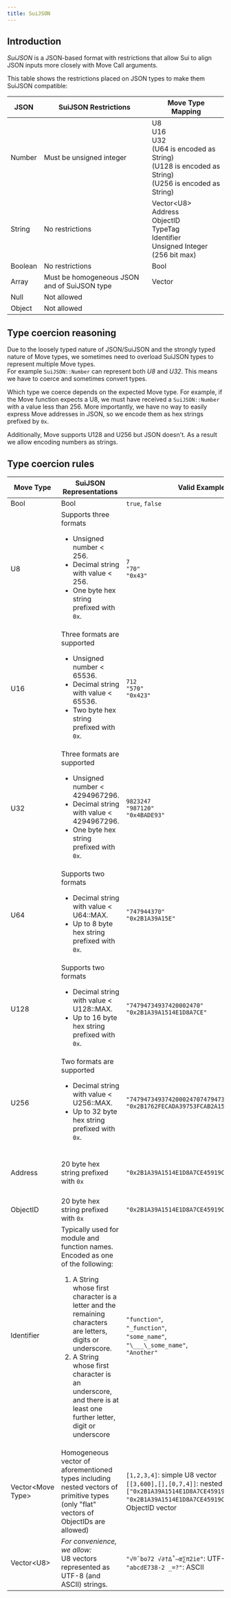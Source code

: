 ```yaml
---
title: SuiJSON
---
```


## Introduction

*SuiJSON* is a JSON-based format with restrictions that allow Sui to align JSON inputs more closely with Move Call arguments.

This table shows the restrictions placed on JSON types to make them SuiJSON compatible:

| JSON    | SuiJSON Restrictions                         | Move Type Mapping                                                                               |
|---------|----------------------------------------------|-------------------------------------------------------------------------------------------------|
| Number  | Must be unsigned integer                     | U8<br>U16<br>U32<br>(U64 is encoded as String)<br>(U128 is encoded as String)<br>(U256 is encoded as String)                                                        |
| String  | No restrictions                              | Vector&lt;U8><br>Address<br>ObjectID<br>TypeTag<br>Identifier<br>Unsigned Integer (256 bit max) |
| Boolean | No restrictions                              | Bool                                                                                            |
| Array   | Must be homogeneous JSON and of SuiJSON type | Vector                                                                                          |
| Null    | Not allowed                                  |
| Object  | Not allowed                                  |

## Type coercion reasoning

Due to the loosely typed nature of JSON/SuiJSON and the strongly typed nature of Move types, we sometimes need to overload SuiJSON types to represent multiple Move types. \
For example `SuiJSON::Number` can represent both *U8* and *U32*. This means we have to coerce and sometimes convert types.

Which type we coerce depends on the expected Move type. For example, if the Move function expects a U8, we must have received a `SuiJSON::Number` with a value less than 256. More importantly, we have no way to easily express Move addresses in JSON, so we encode them as hex strings prefixed by `0x`.

Additionally, Move supports U128 and U256 but JSON doesn't. As a result we allow encoding numbers as strings.

## Type coercion rules

| Move Type            | SuiJSON Representations                                                                                                                                                                                                                                                                                                           | Valid Examples                                                                           | Invalid Examples                                                                                                                                                                                                                                      |
|----------------------|-----------------------------------------------------------------------------------------------------------------------------------------------------------------------------------------------------------------------------------------------------------------------------------------------------------------------------------|------------------------------------------------------------------------------------------|-------------------------------------------------------------------------------------------------------------------------------------------------------------------------------------------------------------------------------------------------------|
| Bool                 | Bool                                                                                                                                                                                                                                                                                                                              | `true`, `false`                                                                          |
| U8                   | Supports three formats<ul><li>Unsigned number &lt; 256. </li><li>Decimal string with value &lt; 256.</li><li>One byte hex string prefixed with `0x`.</li></ul>                                                                                                                                                               | `7`<br>`"70"`<br>`"0x43"`                                                                | `-5`: negative not allowed<br>`3.9`: float not allowed<br>`NaN`: not allowed<br>`300`: U8 must be less than 256<br>`" 9"`: Spaces not allowed in string<br>`"9A"`: Hex num must be prefixed with `0x`<br>`"0x09CD"`: Too large for U8                 |
| U16                   | Three formats are supported<ul><li>Unsigned number &lt; 65536. </li><li>Decimal string with value &lt; 65536.</li><li>Two byte hex string prefixed with `0x`.</li></ul>                                                                                                                                                               | `712`<br>`"570"`<br>`"0x423"`                                                                | `-5`: negative not allowed<br>`3.9`: float not allowed<br>`NaN`: not allowed<br>`98342300`: U16 must be less than 65536<br>`" 19"`: Spaces not allowed in string<br>`"9EA"`: Hex num must be prefixed with `0x`<br>`"0x049C1D"`: Too large for U16                 
| U32                   | Three formats are supported<ul><li>Unsigned number &lt; 4294967296. </li><li>Decimal string with value &lt; 4294967296.</li><li>One byte hex string prefixed with `0x`.</li></ul>                                                                                                                                                               | `9823247`<br>`"987120"`<br>`"0x4BADE93"`                                                                | `-5`: negative not allowed<br>`3.9`: float not allowed<br>`NaN`: not allowed<br>`123456789123456`: U32 must be less than 4294967296<br>`" 9"`: Spaces not allowed in string<br>`"9A"`: Hex num must be prefixed with `0x`<br>`"0x3FF1FF9FFDEFF"`: Too large for U32                 
| U64                  | Supports two formats<ul><li>Decimal string with value &lt; U64::MAX.</li><li>Up to 8 byte hex string prefixed with `0x`.</li></ul>                                                                                                                                 | `"747944370"`<br>`"0x2B1A39A15E"`                                                               | `123434`: Although this is a valid U64 number, it must be encoded as a string                                                                                                                                                                                                                            |
| U128                 | Supports two formats<ul><li>Decimal string with value &lt; U128::MAX.</li><li>Up to 16 byte hex string prefixed with `0x`.</li></ul>                                                                                                                                                                                         | `"74794734937420002470"`<br>`"0x2B1A39A1514E1D8A7CE"`                                    | `34`: Although this is a valid U128 number, it must be encoded as a string                                                                                                                                                                            |
| U256                 | Two formats are supported<ul><li>Decimal string with value &lt; U256::MAX.</li><li>Up to 32 byte hex string prefixed with `0x`.</li></ul>                                                                                                                                                                                         | `"747947349374200024707479473493742000247"`<br>`"0x2B1762FECADA39753FCAB2A1514E1D8A7CE"`                                    | `123434`: Although this is a valid U256 number, it must be encoded as a string                                                                                                                                                                            |
| Address              | 20 byte hex string prefixed with `0x`                                                                                                                                                                                                                                                                                             | `"0x2B1A39A1514E1D8A7CE45919CFEB4FEE70B4E011"`                                           | `0x2B1A39`: string too short<br>`2B1A39A1514E1D8A7CE45919CFEB4FEE70B4E011`: missing `0x` prefix<br>`0xG2B1A39A1514E1D8A7CE45919CFEB4FEE70B4E01`: invalid hex char `G`                                                                                 |
| ObjectID             | 20 byte hex string prefixed with `0x`                                                                                                                                                                                                                                                                                             | `"0x2B1A39A1514E1D8A7CE45919CFEB4FEE"`                                                   | Similar to above                                                                                                                                                                                                                                      |
| Identifier           | Typically used for module and function names. Encoded as one of the following:<ol><li>A String whose first character is a letter and the remaining characters are letters, digits or underscore.</li><li>A String whose first character is an underscore, and there is at least one further letter, digit or underscore</li></ol> | `"function"`,<br>`"_function"`,<br>`"some_name"`,<br>`"\___\_some_name"`,<br>`"Another"` | `"_"`: missing trailing underscore, digit or letter,<br>`"8name"`: cannot start with digit,<br>`".function"`: cannot start with period,<br>`" "`: cannot be empty space,<br>`"func name"`: cannot have spaces                                         |
| Vector&lt;Move Type> | Homogeneous vector of aforementioned types including nested vectors of primitive types (only "flat" vectors of ObjectIDs are allowed)                                                                                                                                                                                                                                                               | `[1,2,3,4]`: simple U8 vector<br>`[[3,600],[],[0,7,4]]`: nested U32 vector `["0x2B1A39A1514E1D8A7CE45919CFEB4FEE", "0x2B1A39A1514E1D8A7CE45919CFEB4FEF"]`: ObjectID vector              | `[1,2,3,false]`: not homogeneous JSON<br>`[1,2,null,4]`: invalid elements<br>`[1,2,"7"]`: although we allow encoding numbers as strings meaning this array can evaluate to `[1,2,7]`, the array is still ambiguous so it fails the homogeneity check. |
| Vector&lt;U8>        | <em>For convenience, we allow:</em><br>U8 vectors represented as UTF-8 (and ASCII) strings.                                                                                                                                                                                                                                       | `"√®ˆbo72 √∂†∆˚–œ∑π2ie"`: UTF-8<br>`"abcdE738-2 _=?"`: ASCII                             ||


